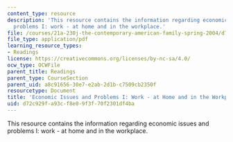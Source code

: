 ```yaml
---
content_type: resource
description: 'This resource contains the information regarding economic issues and
  problems I: work - at home and in the workplace.'
file: /courses/21a-230j-the-contemporary-american-family-spring-2004/d72c929fa93cf8e09f3f70f2301df4ba_MIT21A_230JS04_20contz.pdf
file_type: application/pdf
learning_resource_types:
- Readings
license: https://creativecommons.org/licenses/by-nc-sa/4.0/
ocw_type: OCWFile
parent_title: Readings
parent_type: CourseSection
parent_uid: a8c91656-30e7-e2ab-2d1b-c7509cb2350f
resourcetype: Document
title: 'Economic Issues and Problems I: Work - at Home and in the Workplace'
uid: d72c929f-a93c-f8e0-9f3f-70f2301df4ba
---
```

This resource contains the information regarding economic issues and problems I: work - at home and in the workplace.